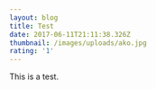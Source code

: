 ```yaml
---
layout: blog
title: Test
date: 2017-06-11T21:11:38.326Z
thumbnail: /images/uploads/ako.jpg
rating: '1'
---
```

This is a test.

